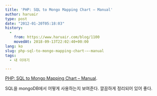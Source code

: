 ```yaml
---
title: 'PHP: SQL to Mongo Mapping Chart – Manual'
author: haruair
type: post
date: "2012-01-20T05:18:03"
history:
  - 
    from: https://www.haruair.com/blog/1100
    movedAt: 2018-09-13T22:02:40+00:00
lang: ko
slug: php-sql-to-mongo-mapping-chart-–-manual
tags:
  - 내 이야기

---
```

[PHP: SQL to Mongo Mapping Chart &#8211; Manual][1].

SQL을 mongoDB에서 어떻게 사용하는지 보여준다. 깔끔하게 정리되어 있어 좋다.

 [1]: http://www.php.net/manual/en/mongo.sqltomongo.php